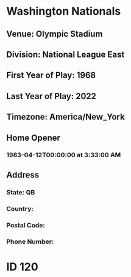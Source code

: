 # Washington Nationals
## Venue: Olympic Stadium
## Division: National League East
## First Year of Play: 1968
## Last Year of Play: 2022
## Timezone: America/New_York
## Home Opener
### 1983-04-12T00:00:00 at 3:33:00 AM
## Address
### 
### State: QB
### Country: 
### Postal Code: 
### Phone Number: 
# ID 120